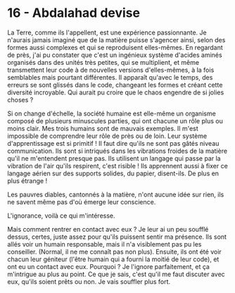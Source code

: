 # 16 - Abdalahad devise

La Terre, comme ils l'appellent, est une expérience passionnante.
Je n'aurais jamais imaginé que de la matière puisse s'agencer ainsi, selon des formes aussi complexes et qui se reproduisent elles-mêmes.
En regardant de près, j'ai pu constater que c'est un ingénieux système d'acides aminés organisés dans des unités très petites, qui se multiplient, et même transmettent leur code à de nouvelles versions d'elles-mêmes, à la fois semblables mais pourtant différentes.
Il apparaît qu'avec le temps, des erreurs se sont glissés dans le code, changeant les formes et créant cette diversité incroyable.
Qui aurait pu croire que le chaos engendre de si jolies choses ?

Si on change d'échelle, la société humaine est elle-même un organisme composé de plusieurs minuscules parties, qui ont chacune un rôle plus ou moins clair.
Mes trois humains sont de mauvais exemples.
Il m'est impossible de comprendre leur rôle de près ou de loin.
Leur système d'apprentissage est si primitif !
Il faut dire qu'ils ne sont pas gâtés niveau communication.
Ils sont si intriqués dans les vibrations froides de la matière qu'il ne m'entendent presque pas.
Ils utilisent un langage qui passe par la vibration de l'air qu'ils respirent, c'est risible !
Ils apprennent aussi à fixer ce langage aérien sur des supports solides, du papier, disent-ils.
De plus en plus étrange !

Les pauvres diables, cantonnés à la matière, n'ont aucune idée sur rien, ils ne savent même pas d'où émerge leur conscience.

L'ignorance, voilà ce qui m'intéresse.

Mais comment rentrer en contact avec eux ?
Je leur ai un peu soufflé dessus, certes, juste assez pour qu'ils puissent sentir ma présence.
Ils sont allés voir un humain responsable, mais il n'a visiblement pas pu les conseiller.
(Normal, il ne me connaît pas non plus).
Ensuite, ils ont été voir chacun leur géniteur (l'être humain qui a fourni la moitié de leur code), et ont eu un contact avec eux.
Pourquoi ?
Je l'ignore parfaitement, et ça m'intrigue au plus au point.
Ce que je sais, c'est qu'il me faut discuter avec eux, qu'ils soient prêts ou non.
Je vais souffler plus fort.
